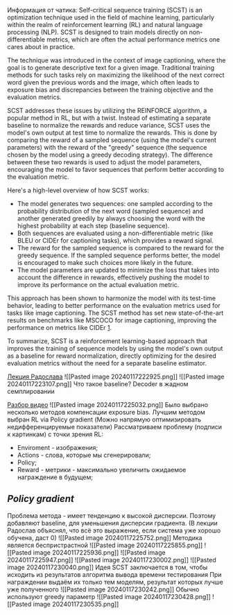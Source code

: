 Информация от чатика:
Self-critical sequence training (SCST) is an optimization technique used in the field of machine learning, particularly within the realm of reinforcement learning (RL) and natural language processing (NLP). SCST is designed to train models directly on non-differentiable metrics, which are often the actual performance metrics one cares about in practice.

The technique was introduced in the context of image captioning, where the goal is to generate descriptive text for a given image. Traditional training methods for such tasks rely on maximizing the likelihood of the next correct word given the previous words and the image, which often leads to exposure bias and discrepancies between the training objective and the evaluation metrics.

SCST addresses these issues by utilizing the REINFORCE algorithm, a popular method in RL, but with a twist. Instead of estimating a separate baseline to normalize the rewards and reduce variance, SCST uses the model's own output at test time to normalize the rewards. This is done by comparing the reward of a sampled sequence (using the model's current parameters) with the reward of the "greedy" sequence (the sequence chosen by the model using a greedy decoding strategy). The difference between these two rewards is used to adjust the model parameters, encouraging the model to favor sequences that perform better according to the evaluation metric.

Here's a high-level overview of how SCST works:

- The model generates two sequences: one sampled according to the probability distribution of the next word (sampled sequence) and another generated greedily by always choosing the word with the highest probability at each step (baseline sequence).
- Both sequences are evaluated using a non-differentiable metric (like BLEU or CIDEr for captioning tasks), which provides a reward signal.
- The reward for the sampled sequence is compared to the reward for the greedy sequence. If the sampled sequence performs better, the model is encouraged to make such choices more likely in the future.
- The model parameters are updated to minimize the loss that takes into account the difference in rewards, effectively pushing the model to improve its performance on the actual evaluation metric.

This approach has been shown to harmonize the model with its test-time behavior, leading to better performance on the evaluation metrics used for tasks like image captioning. The SCST method has set new state-of-the-art results on benchmarks like MSCOCO for image captioning, improving the performance on metrics like CIDEr [1](https://arxiv.org/abs/1612.00563).

To summarize, SCST is a reinforcement learning-based approach that improves the training of sequence models by using the model's own output as a baseline for reward normalization, directly optimizing for the desired evaluation metrics without the need for a separate baseline estimator.



[Лекция Радослава](https://www.youtube.com/watch?v=Jv_L42ghwTE)
![[Pasted image 20240117222925.png]]
![[Pasted image 20240117223107.png]]
Что такое baseline?
Decoder в жадном семплировании

[Разбор видео](https://www.youtube.com/watch?v=UnT5wTe13yc)
![[Pasted image 20240117225032.png]]
Было выбрано несколько методов компенсации exposure bias.
Лучшим методом выбран RL via Policy gradient
(Можно напрямую оптимизировать недифференцируемые показатели)
Рассматриваем проблему (подписи к картинкам) с точки зрения RL:
- Enviroment - изображения;
- Actions - слова, которые мы сгенерировали;
- Policy;
- Reward - метрики - максимально увеличить ожидаемое награждение в будущем;
## *Policy gradient*
Проблема метода - имеет тенденцию к высокой дисперсии. Поэтому добавляют baseline, для уменьшения дисперсии градиента.
(В лекции Радослав объяснял, что всё это выражение, если система уже хорошо обучена, даст 0)
![[Pasted image 20240117225752.png]]
Методика является беспристрастной
![[Pasted image 20240117225855.png]]
![[Pasted image 20240117225936.png]]
![[Pasted image 20240117225947.png]]
![[Pasted image 20240117230002.png]]
![[Pasted image 20240117230040.png]]
Идея SCST заключается в том, чтобы исходить из результатов алгоритма вывода времени тестирования
При награждении выдаём их только тем моделям, результат которых лучше уже полученного
![[Pasted image 20240117230242.png]]
Обычно используют greedy параметр
![[Pasted image 20240117230428.png]]
![[Pasted image 20240117230535.png]]

